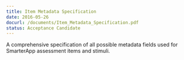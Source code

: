 ```yaml
---
title: Item Metadata Specification
date: 2016-05-26
docurl: /documents/Item_Metadata_Specification.pdf
status: Acceptance Candidate
---
```

A comprehensive specification of all possible metadata fields used for SmarterApp assessment items and stimuli.